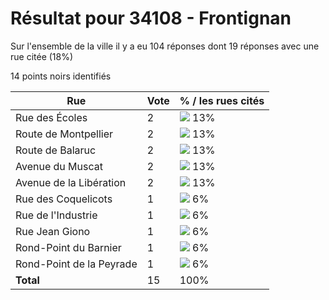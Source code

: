 # Résultat pour 34108 - Frontignan

Sur l'ensemble de la ville il y a eu 104 réponses dont 19 réponses avec une rue citée (18%)

14 points noirs identifiés

| Rue | Vote | % / les rues cités|
|-----|------|-------------------|
| Rue des Écoles | 2 | <img src="../../img/bar_13.gif" />&nbsp;13%|
| Route de Montpellier | 2 | <img src="../../img/bar_13.gif" />&nbsp;13%|
| Route de Balaruc | 2 | <img src="../../img/bar_13.gif" />&nbsp;13%|
| Avenue du Muscat | 2 | <img src="../../img/bar_13.gif" />&nbsp;13%|
| Avenue de la Libération | 2 | <img src="../../img/bar_13.gif" />&nbsp;13%|
| Rue des Coquelicots | 1 | <img src="../../img/bar_6.gif" />&nbsp;6%|
| Rue de l'Industrie | 1 | <img src="../../img/bar_6.gif" />&nbsp;6%|
| Rue Jean Giono | 1 | <img src="../../img/bar_6.gif" />&nbsp;6%|
| Rond-Point du Barnier | 1 | <img src="../../img/bar_6.gif" />&nbsp;6%|
| Rond-Point de la Peyrade | 1 | <img src="../../img/bar_6.gif" />&nbsp;6%|
| **Total** | 15 | 100%|
